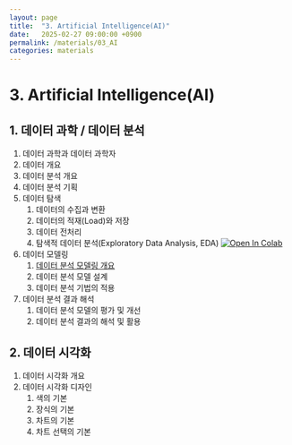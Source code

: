 ```yaml
---
layout: page
title:  "3. Artificial Intelligence(AI)"
date:   2025-02-27 09:00:00 +0900
permalink: /materials/03_AI
categories: materials
---
```


# 3. Artificial Intelligence(AI)


## **1. 데이터 과학 / 데이터 분석**

1. 데이터 과학과 데이터 과학자
2. 데이터 개요
3. 데이터 분석 개요
4. 데이터 분석 기획
5. 데이터 탐색
    1. 데이터의 수집과 변환
    2. 데이터의 적재(Load)와 저장
    3. 데이터 전처리
    4. 탐색적 데이터 분석(Exploratory Data Analysis, EDA) [![Open In Colab](https://colab.research.google.com/assets/colab-badge.svg)](https://colab.research.google.com/github/SkyLectures/LectureMaterials/blob/main/Part03_DataScience/P03-1-5-4_EDA.ipynb)
6. 데이터 모델링
    1. [데이터 분석 모델링 개요](/materials/P03_1-6-1_Analysis_Modeling)
    2. 데이터 분석 모델 설계
    3. 데이터 분석 기법의 적용
7. 데이터 분석 결과 해석
    1. 데이터 분석 모델의 평가 및 개선
    2. 데이터 분석 결과의 해석 및 활용    

## **2. 데이터 시각화**

1. 데이터 시각화 개요
2. 데이터 시각화 디자인
    1. 색의 기본
    2. 장식의 기본
    3. 차트의 기본
    4. 차트 선택의 기본